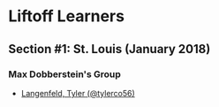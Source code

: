 # Liftoff Learners

## Section \#1: St. Louis (January 2018)

### Max Dobberstein's Group

- [Langenfeld, Tyler (@tylerco56)](https://github.com/tylerco56/liftoff-assignments)